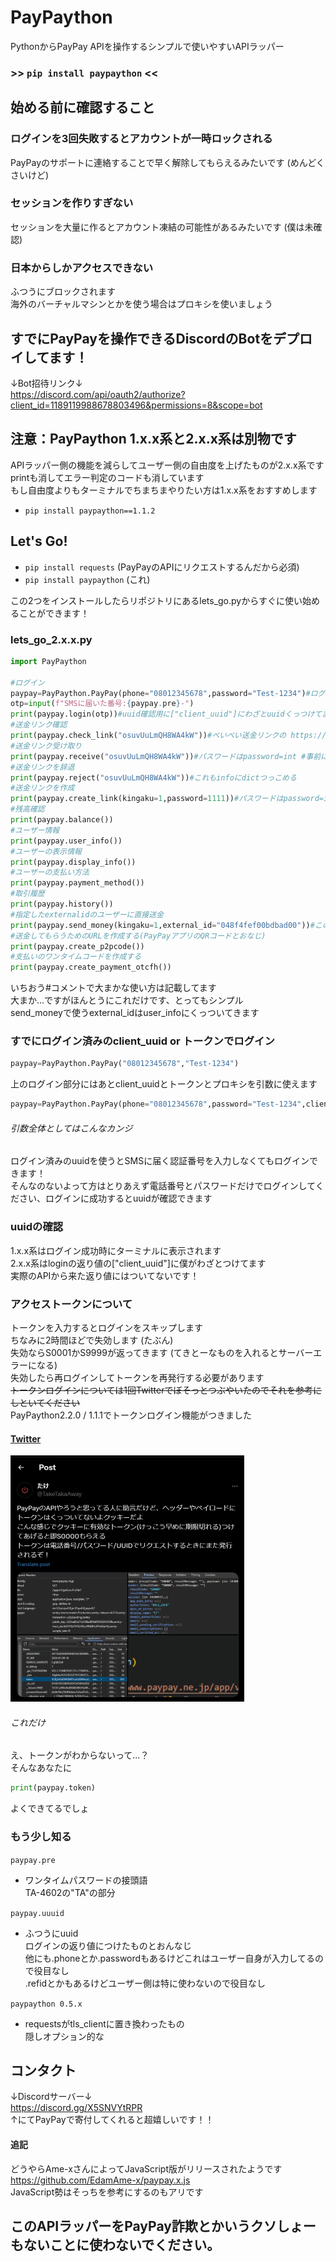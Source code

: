 # PayPaython
PythonからPayPay APIを操作するシンプルで使いやすいAPIラッパー  
### >> ```pip install paypaython``` <<
## 始める前に確認すること
### ログインを3回失敗するとアカウントが一時ロックされる
PayPayのサポートに連絡することで早く解除してもらえるみたいです (めんどくさいけど)
### セッションを作りすぎない
セッションを大量に作るとアカウント凍結の可能性があるみたいです (僕は未確認)
### 日本からしかアクセスできない
ふつうにブロックされます  
海外のバーチャルマシンとかを使う場合はプロキシを使いましょう
## すでにPayPayを操作できるDiscordのBotをデプロイしてます！
↓Bot招待リンク↓  
https://discord.com/api/oauth2/authorize?client_id=1189119988678803496&permissions=8&scope=bot
## 注意：PayPaython 1.x.x系と2.x.x系は別物です
APIラッパー側の機能を減らしてユーザー側の自由度を上げたものが2.x.x系です  
printも消してエラー判定のコードも消しています  
もし自由度よりもターミナルでちまちまやりたい方は1.x.x系をおすすめします  
- ```pip install paypaython==1.1.2```
## Let's Go!
- ```pip install requests``` (PayPayのAPIにリクエストするんだから必須)
- ```pip install paypaython``` (これ)

この2つをインストールしたらリポジトリにあるlets_go.pyからすぐに使い始めることができます！
### lets_go_2.x.x.py
```python
import PayPaython

#ログイン
paypay=PayPaython.PayPay(phone="08012345678",password="Test-1234")#ログイン済みclient_uuid="str"をセットするとOTPをパスできます #token="str"トークンをセットするとログインをパスします
otp=input(f"SMSに届いた番号:{paypay.pre}-")
print(paypay.login(otp))#uuid確認用に["client_uuid"]にわざとuuidくっつけてます
#送金リンク確認
print(paypay.check_link("osuvUuLmQH8WA4kW"))#ぺいぺい送金リンクの https://pay.paypay.ne.jp/osuvUuLmQH8WA4kW <-ここね
#送金リンク受け取り
print(paypay.receive("osuvUuLmQH8WA4kW"))#パスワードはpassword=int #事前にcheck_linkして返ってきたdictを引数infoに入れるとそのdictを使うようになります
#送金リンクを辞退
print(paypay.reject("osuvUuLmQH8WA4kW"))#これもinfoにdictつっこめる
#送金リンクを作成
print(paypay.create_link(kingaku=1,password=1111))#パスワードはpassword=int
#残高確認
print(paypay.balance())
#ユーザー情報
print(paypay.user_info())
#ユーザーの表示情報
print(paypay.display_info())
#ユーザーの支払い方法
print(paypay.payment_method())
#取引履歴
print(paypay.history())
#指定したexternalidのユーザーに直接送金
print(paypay.send_money(kingaku=1,external_id="048f4fef00bdbad00"))#このidはてきとーです
#送金してもらうためのURLを作成する(PayPayアプリのQRコードとおなじ)
print(paypay.create_p2pcode())
#支払いのワンタイムコードを作成する
print(paypay.create_payment_otcfh())
```
いちおう#コメントで大まかな使い方は記載してます  
大まか...ですがほんとうにこれだけです、とってもシンプル  
send_moneyで使うexternal_idはuser_infoにくっついてきます
### すでにログイン済みのclient_uuid or トークンでログイン
```python
paypay=PayPaython.PayPay("08012345678","Test-1234")
```
上のログイン部分にはあとclient_uuidとトークンとプロキシを引数に使えます  
```python
paypay=PayPaython.PayPay(phone="08012345678",password="Test-1234",client_uuid="d2d786a9-6a9f-49e1-9139-ba2f5f7f9f1d",token="とてもながい==",proxy={"http":"http://example.com"})
```
###### 引数全体としてはこんなカンジ
ログイン済みのuuidを使うとSMSに届く認証番号を入力しなくてもログインできます！  
そんなのないよって方はとりあえず電話番号とパスワードだけでログインしてください、ログインに成功するとuuidが確認できます
### uuidの確認
1.x.x系はログイン成功時にターミナルに表示されます  
2.x.x系はloginの返り値の["client_uuid"]に僕がわざとつけてます  
実際のAPIから来た返り値にはついてないです！  
### アクセストークンについて
トークンを入力するとログインをスキップします  
ちなみに2時間ほどで失効します (たぶん)  
失効ならS0001かS9999が返ってきます (てきとーなものを入れるとサーバーエラーになる)  
失効したら再ログインしてトークンを再発行する必要があります  
~~トークンログインについては1回Twitterでぼそっとつぶやいたのでそれを参考にしといてください~~  
PayPaython2.2.0 / 1.1.1でトークンログイン機能がつきました  
#### [Twitter](https://twitter.com/TakeTakaAway/status/1744998645488070877)  
![1](images/0.png)  
###### これだけ  
え、トークンがわからないって...？  
そんなあなたに
```python
print(paypay.token)
```
よくできてるでしょ
### もう少し知る
```paypay.pre```
- ワンタイムパスワードの接頭語  
  TA-4602の"TA"の部分
  
```paypay.uuuid```
- ふつうにuuid  
  ログインの返り値につけたものとおんなじ  
  他にも.phoneとか.passwordもあるけどこれはユーザー自身が入力してるので役目なし  
  .refidとかもあるけどユーザー側は特に使わないので役目なし
  
```paypaython 0.5.x```  
- requestsがtls_clientに置き換わったもの  
  隠しオプション的な  
  
## コンタクト
↓Discordサーバー↓  
https://discord.gg/X5SNVYtRPR  
↑にてPayPayで寄付してくれると超嬉しいです！！
#### 追記
どうやらAme-xさんによってJavaScript版がリリースされたようです  
https://github.com/EdamAme-x/paypay.x.js  
JavaScript勢はそっちを参考にするのもアリです
## このAPIラッパーをPayPay詐欺とかいうクソしょーもないことに使わないでください。
